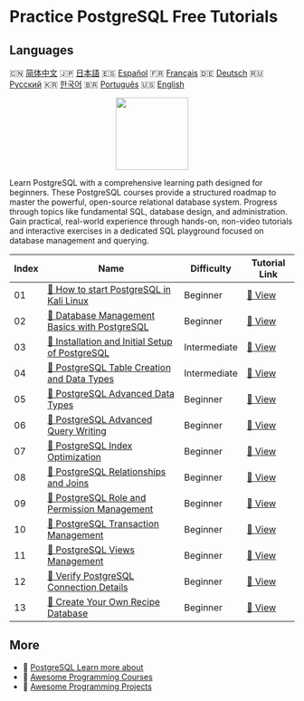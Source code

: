 # Practice PostgreSQL Free Tutorials

## Languages

🇨🇳 [简体中文](README_zh.md) 🇯🇵 [日本語](README_ja.md) 🇪🇸 [Español](README_es.md) 🇫🇷 [Français](README_fr.md) 🇩🇪 [Deutsch](README_de.md) 🇷🇺 [Русский](README_ru.md) 🇰🇷 [한국어](README_ko.md) 🇧🇷 [Português](README_pt.md) 🇺🇸 [English](README.md) 

<div align="center">
<img width="128px" src="https://file.labex.io/path/9xEeZgWSNpHA.png">
</div>

Learn PostgreSQL with a comprehensive learning path designed for beginners. These PostgreSQL courses provide a structured roadmap to master the powerful, open-source relational database system. Progress through topics like fundamental SQL, database design, and administration. Gain practical, real-world experience through hands-on, non-video tutorials and interactive exercises in a dedicated SQL playground focused on database management and querying.

|   Index | Name                                                                                                                                         | Difficulty   | Tutorial Link                                                                                        |
|---------|----------------------------------------------------------------------------------------------------------------------------------------------|--------------|------------------------------------------------------------------------------------------------------|
|      01 | [📖 How to start PostgreSQL in Kali Linux](https://labex.io/tutorials/kali-how-to-start-postgresql-in-kali-linux-417476)                     | Beginner     | [🔗 View](https://labex.io/tutorials/kali-how-to-start-postgresql-in-kali-linux-417476)              |
|      02 | [📖 Database Management Basics with PostgreSQL](https://labex.io/tutorials/postgresql-database-management-basics-with-postgresql-550899)     | Beginner     | [🔗 View](https://labex.io/tutorials/postgresql-database-management-basics-with-postgresql-550899)   |
|      03 | [📖 Installation and Initial Setup of PostgreSQL](https://labex.io/tutorials/postgresql-installation-and-initial-setup-of-postgresql-550900) | Intermediate | [🔗 View](https://labex.io/tutorials/postgresql-installation-and-initial-setup-of-postgresql-550900) |
|      04 | [📖 PostgreSQL Table Creation and Data Types](https://labex.io/tutorials/postgresql-postgresql-table-creation-and-data-types-550901)         | Intermediate | [🔗 View](https://labex.io/tutorials/postgresql-postgresql-table-creation-and-data-types-550901)     |
|      05 | [📖 PostgreSQL Advanced Data Types](https://labex.io/tutorials/postgresql-postgresql-advanced-data-types-550947)                             | Beginner     | [🔗 View](https://labex.io/tutorials/postgresql-postgresql-advanced-data-types-550947)               |
|      06 | [📖 PostgreSQL Advanced Query Writing](https://labex.io/tutorials/postgresql-postgresql-advanced-query-writing-550948)                       | Beginner     | [🔗 View](https://labex.io/tutorials/postgresql-postgresql-advanced-query-writing-550948)            |
|      07 | [📖 PostgreSQL Index Optimization](https://labex.io/tutorials/postgresql-postgresql-index-optimization-550955)                               | Beginner     | [🔗 View](https://labex.io/tutorials/postgresql-postgresql-index-optimization-550955)                |
|      08 | [📖 PostgreSQL Relationships and Joins](https://labex.io/tutorials/postgresql-postgresql-relationships-and-joins-550959)                     | Beginner     | [🔗 View](https://labex.io/tutorials/postgresql-postgresql-relationships-and-joins-550959)           |
|      09 | [📖 PostgreSQL Role and Permission Management](https://labex.io/tutorials/postgresql-postgresql-role-and-permission-management-550960)       | Beginner     | [🔗 View](https://labex.io/tutorials/postgresql-postgresql-role-and-permission-management-550960)    |
|      10 | [📖 PostgreSQL Transaction Management](https://labex.io/tutorials/postgresql-postgresql-transaction-management-550964)                       | Beginner     | [🔗 View](https://labex.io/tutorials/postgresql-postgresql-transaction-management-550964)            |
|      11 | [📖 PostgreSQL Views Management](https://labex.io/tutorials/postgresql-postgresql-views-management-550966)                                   | Beginner     | [🔗 View](https://labex.io/tutorials/postgresql-postgresql-views-management-550966)                  |
|      12 | [📖 Verify PostgreSQL Connection Details](https://labex.io/tutorials/postgresql-verify-postgresql-connection-details-551083)                 | Beginner     | [🔗 View](https://labex.io/tutorials/postgresql-verify-postgresql-connection-details-551083)         |
|      13 | [📖 Create Your Own Recipe Database](https://labex.io/tutorials/postgresql-create-your-own-recipe-database-551100)                           | Beginner     | [🔗 View](https://labex.io/tutorials/postgresql-create-your-own-recipe-database-551100)              |

## More

- 🔗 [PostgreSQL Learn more about](https://labex.io/skilltrees/postgresql)
- 🔗 [Awesome Programming Courses](https://github.com/labex-labs/awesome-programming-courses)
- 🔗 [Awesome Programming Projects](https://github.com/labex-labs/awesome-programming-projects)

